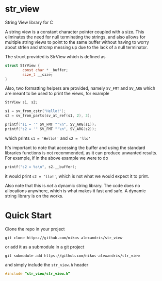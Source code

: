 # str_view

String View library for C

A string view is a constant character pointer coupled with a size. This eliminates the need for null terminating the
strings, and also allows for multiple string views to point to the same buffer without having to worry about strlen and
strcmp messing up due to the lack of a null terminator.

The struct provided is StrView which is defined as

 ```c
 struct StrView {
         const char *__buffer;
         size_t __size;
}
 ```

Also, two formatting helpers are provided, namely `SV_FMT` and `SV_ARG` which are meant to be used to print the views,
for example

 ```c
 StrView s1, s2;
 
 s1 = sv_from_cstr("Hello!");
 s2 = sv_from_parts(sv_at_ref(s1, 2), 3);
 
 printf("s1 = '" SV_FMT "'\n", SV_ARG(s1));
 printf("s2 = '" SV_FMT "'\n", SV_ARG(s2));
 ```

which prints `s1 = 'Hello!'` and `s2 = 'llo'`

It's important to note that accessing the buffer and using the standard libraries functions is not recommended, as it
can produce unwanted results. For example, if in the above example we were to do

 ```c
 printf("s2 = %s\n", s2.__buffer);
 ```

it would print `s2 = 'llo!'`, which is not what we would expect it to print.

Also note that this is *not* a dynamic string library. The code does no allocations anywhere, which is what makes it
fast and safe. A dynamic string library is on the works.

# Quick Start

Clone the repo in your project

```shell
git clone https://github.com/nikos-alexandris/str_view
```

or add it as a submodule in a git project

```shell
git submodule add https://github.com/nikos-alexandris/str_view
```

and simply include the `str_view.h` header

 ```c
 #include "str_view/str_view.h"
 ```
